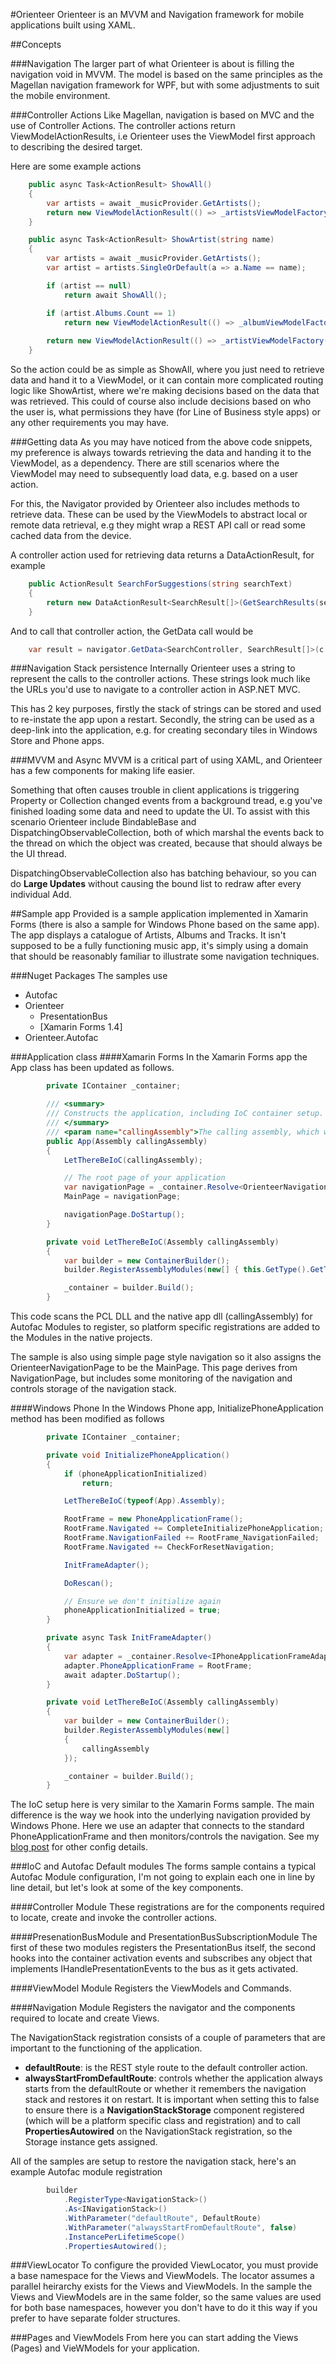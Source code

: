 #Orienteer
Orienteer is an MVVM and Navigation framework for mobile applications built using XAML.

##Concepts

###Navigation
The larger part of what Orienteer is about is filling the navigation void in MVVM.  The model is based on the same principles as the Magellan navigation framework for WPF, but with some adjustments to suit the mobile environment.

###Controller Actions
Like Magellan, navigation is based on MVC and the use of Controller Actions.  The controller actions return ViewModelActionResults, i.e Orienteer uses the ViewModel first approach to describing the desired target.

Here are some example actions

```csharp
    public async Task<ActionResult> ShowAll()
    {
        var artists = await _musicProvider.GetArtists();
        return new ViewModelActionResult(() => _artistsViewModelFactory(artists));
    }

    public async Task<ActionResult> ShowArtist(string name)
    {
        var artists = await _musicProvider.GetArtists();
        var artist = artists.SingleOrDefault(a => a.Name == name);

        if (artist == null)
            return await ShowAll();

        if (artist.Albums.Count == 1)
            return new ViewModelActionResult(() => _albumViewModelFactory(artist, artist.Albums.Single()));
        
		return new ViewModelActionResult(() => _artistViewModelFactory(artist));
    } 
```

So the action could be as simple as ShowAll, where you just need to retrieve data and hand it to a ViewModel, or it can contain more complicated routing logic like ShowArtist, where we're making decisions based on the data that was retrieved.  This could of course also include decisions based on who the user is, what permissions they have (for Line of Business style apps) or any other requirements you may have. 

###Getting data
As you may have noticed from the above code snippets, my preference is always towards retrieving the data and handing it to the ViewModel, as a dependency.  There are still scenarios where the ViewModel may need to subsequently load data, e.g. based on a user action.  

For this, the Navigator provided by Orienteer also includes methods to retrieve data.  These can be used by the ViewModels to abstract local or remote data retrieval, e.g they might wrap a REST API call or read some cached data from the device.

A controller action used for retrieving data returns a DataActionResult, for example

```csharp
	public ActionResult SearchForSuggestions(string searchText)
	{
	    return new DataActionResult<SearchResult[]>(GetSearchResults(searchText));
	}
```
And to call that controller action, the GetData call would be

```csharp
    var result = navigator.GetData<SearchController, SearchResult[]>(c => c.SearchForSuggestions(queryText));
```

###Navigation Stack persistence
Internally Orienteer uses a string to represent the calls to the controller actions.  These strings look much like the URLs you'd use to navigate to a controller action in ASP.NET MVC.

This has 2 key purposes, firstly the stack of strings can be stored and used to re-instate the app upon a restart.  Secondly, the string can be used as a deep-link into the application, e.g. for creating secondary tiles in Windows Store and Phone apps.

###MVVM and Async
MVVM is a critical part of using XAML, and Orienteer has a few components for making life easier.

Something that often causes trouble in client applications is triggering Property or Collection changed events from a background tread, e.g you've finished loading some data and need to update the UI.  To assist with this scenario Orienteer include BindableBase and DispatchingObservableCollection, both of which marshal the events back to the thread on which the object was created, because that should always be the UI thread.

DispatchingObservableCollection also has batching behaviour, so you can do **Large Updates** without causing the bound list to redraw after every individual Add. 

##Sample app
Provided is a sample application implemented in Xamarin Forms (there is also a sample for Windows Phone based on the same app).  The app displays a catalogue of Artists, Albums and Tracks.  It isn't supposed to be a fully functioning music app, it's simply using a domain that should be reasonably familiar to illustrate some navigation techniques.

###Nuget Packages
The samples use 
- Autofac
- Orienteer
	- PresentationBus
	- [Xamarin Forms 1.4]
- Orienteer.Autofac

###Application class
####Xamarin Forms
In the Xamarin Forms app the App class has been updated as follows.

```csharp
        private IContainer _container;

        /// <summary>
        /// Constructs the application, including IoC container setup.
        /// </summary>
        /// <param name="callingAssembly">The calling assembly, which will be scanned for Modules for the IoC configuration.</param>
        public App(Assembly callingAssembly)
        {
            LetThereBeIoC(callingAssembly);

            // The root page of your application
            var navigationPage = _container.Resolve<OrienteerNavigationPage>();
            MainPage = navigationPage;

            navigationPage.DoStartup();
        }

        private void LetThereBeIoC(Assembly callingAssembly)
        {
            var builder = new ContainerBuilder();
            builder.RegisterAssemblyModules(new[] { this.GetType().GetTypeInfo().Assembly, callingAssembly });

            _container = builder.Build();
        }
```

This code scans the PCL DLL and the native app dll (callingAssembly) for Autofac Modules to register, so platform specific registrations are added to the Modules in the native projects.

The sample is also using simple page style navigation so it also assigns the OrienteerNavigationPage to be the MainPage.  This page derives from NavigationPage, but includes some monitoring of the navigation and controls storage of the navigation stack.

####Windows Phone
In the Windows Phone app, InitializePhoneApplication method has been modified as follows

```csharp
        private IContainer _container;

        private void InitializePhoneApplication()
        {
            if (phoneApplicationInitialized)
                return;

            LetThereBeIoC(typeof(App).Assembly);

            RootFrame = new PhoneApplicationFrame();
            RootFrame.Navigated += CompleteInitializePhoneApplication;
            RootFrame.NavigationFailed += RootFrame_NavigationFailed;
            RootFrame.Navigated += CheckForResetNavigation;

            InitFrameAdapter();

            DoRescan();

            // Ensure we don't initialize again
            phoneApplicationInitialized = true;
        }

        private async Task InitFrameAdapter()
        {
            var adapter = _container.Resolve<IPhoneApplicationFrameAdapter>();
            adapter.PhoneApplicationFrame = RootFrame;
            await adapter.DoStartup();
        }

        private void LetThereBeIoC(Assembly callingAssembly)
        {
            var builder = new ContainerBuilder();
            builder.RegisterAssemblyModules(new[]
            {
                callingAssembly
            });

            _container = builder.Build();
        } 
```

The IoC setup here is very similar to the Xamarin Forms sample.  The main difference is the way we hook into the underlying navigation provided by Windows Phone.  Here we use an adapter that connects to the standard PhoneApplicationFrame and then monitors/controls the navigation.  See my [blog post](http://blog.shannonlewis.me/2015/07/orienteer-winphone/) for other config details.

###IoC and Autofac
Default modules
The forms sample contains a typical Autofac Module configuration, I'm not going to explain each one in line by line detail, but let's look at some of the key components.

####Controller Module
These registrations are for the components required to locate, create and invoke the controller actions.

####PresenationBusModule and PresentationBusSubscriptionModule
The first of these two modules registers the PresentationBus itself, the second hooks into the container activation events and subscribes any object that implements IHandlePresentationEvents to the bus as it gets activated.

####ViewModel Module
Registers the ViewModels and Commands.

####Navigation Module
Registers the navigator and the components required to locate and create Views.

The NavigationStack registration consists of a couple of parameters that are important to the functioning of the application.

- **defaultRoute**: is the REST style route to the default controller action.
- **alwaysStartFromDefaultRoute**: controls whether the application always starts from the defaultRoute or whether it remembers the navigation stack and restores it on restart.  It is important when setting this to false to ensure there is a **NavigationStackStorage** component registered (which will be a platform specific class and registration) and to call **PropertiesAutowired** on the NavigationStack registration, so the Storage instance gets assigned.

All of the samples are setup to restore the navigation stack, here's an example Autofac module registration

```csharp
	    builder
	        .RegisterType<NavigationStack>()
	        .As<INavigationStack>()
	        .WithParameter("defaultRoute", DefaultRoute)
	        .WithParameter("alwaysStartFromDefaultRoute", false)
	        .InstancePerLifetimeScope()
	        .PropertiesAutowired();
```

###ViewLocator
To configure the provided ViewLocator, you must provide a base namespace for the Views and ViewModels.  The locator assumes a parallel heirarchy exists for the Views and ViewModels.  In the sample the Views and ViewModels are in the same folder, so the same values are used for both base namespaces, however you don't have to do it this way if you prefer to have separate folder structures.

###Pages and ViewModels
From here you can start adding the Views (Pages) and VieWModels for your application.